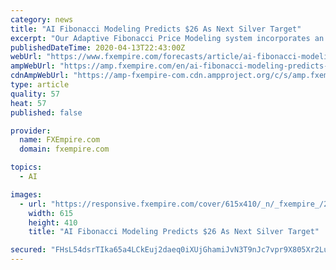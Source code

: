 ```yaml
---
category: news
title: "AI Fibonacci Modeling Predicts $26 As Next Silver Target"
excerpt: "Our Adaptive Fibonacci Price Modeling system incorporates an intelligent “Inference Engine” into internal decision-making and future analysis. This type of “Adaptive Learning” is one of the core elements of Artificial Intelligence – the ability to read inputs, adapting to price structures and setups and infer expected outcomes ..."
publishedDateTime: 2020-04-13T22:43:00Z
webUrl: "https://www.fxempire.com/forecasts/article/ai-fibonacci-modeling-predicts-26-as-next-silver-target-643830"
ampWebUrl: "https://amp.fxempire.com/en/ai-fibonacci-modeling-predicts-26-as-next-silver-target/643830"
cdnAmpWebUrl: "https://amp-fxempire-com.cdn.ampproject.org/c/s/amp.fxempire.com/en/ai-fibonacci-modeling-predicts-26-as-next-silver-target/643830"
type: article
quality: 57
heat: 57
published: false

provider:
  name: FXEmpire.com
  domain: fxempire.com

topics:
  - AI

images:
  - url: "https://responsive.fxempire.com/cover/615x410/_n/_fxempire_/2020/03/Gold-And-Silver.jpg"
    width: 615
    height: 410
    title: "AI Fibonacci Modeling Predicts $26 As Next Silver Target"

secured: "FHsL54dsrTIka65a4LCkEuj2daeq0iXUjGhamiJvN3T9nJc7vpr9X805Xr2LutDxV7xEo4Lqj+CIzr6udHmubsG0efMYJMiD4KQih6Meh1rUvWP8QI/Zl/yJdO4duOVJfE7+YcqdJlWLKE4iq2eSxMMBnaMukBAyrkenZ3cGnkBXwbuT/P3yCT2kYxEW24Hw+DtmxpYnx25Vr14cjTS45zv4CcFGD0F5P6sx3pbKkKnv/q0G45DBOuxYGaq8Let/Jis+qN9R24k0ZUQNKZl0If2xvUtrq+JqG8pU1OpchO44Aqc9vkUXTlxfqQxLC4GC;BeIMVhOClLqiRGJEs+gnbA=="
---
```


